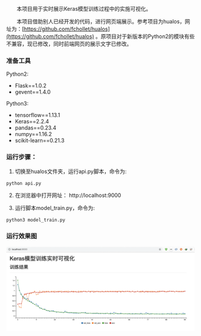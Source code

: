 &emsp;&emsp;本项目用于实时展示Keras模型训练过程中的实施可视化。

&emsp;&emsp;本项目借助别人已经开发的代码，进行网页端展示。参考项目为hualos，网址为：[https://github.com/fchollet/hualos](https://github.com/fchollet/hualos) 。原项目对于新版本的Python2的模块有些不兼容，现已修改，同时前端网页的展示文字已修改。

### 准备工具

Python2:

- Flask==1.0.2
- gevent==1.4.0

Python3:

- tensorflow==1.13.1
- Keras==2.2.4
- pandas==0.23.4
- numpy==1.16.2
- scikit-learn==0.21.3

### 运行步骤：

1. 切换至hualos文件夹，运行api.py脚本，命令为:

```bash
python api.py
```

2. 在浏览器中打开网址： http://localhost:9000

3. 运行脚本model_train.py，命令为:

```
python3 model_train.py
```

### 运行效果图

![](https://github.com/percent4/keras_train_visualization/blob/master/result.png)